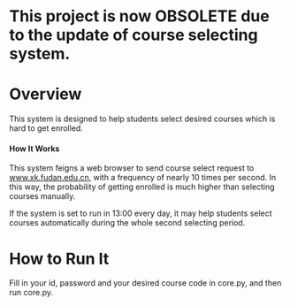 # This project is now OBSOLETE due to the update of course selecting system.
# Overview
  This system is designed to help students select desired courses which is hard to get enrolled.
#### How It Works
  This system feigns a web browser to send course select request to www.xk.fudan.edu.cn, with a frequency of nearly 10 times per second. In this way, the probability of getting enrolled is much higher than selecting courses manually.
  
  If the system is set to run in 13:00 every day, it may help students select courses automatically during the whole second selecting period.
# How to Run It
  Fill in your id, password and your desired course code in core.py, and then run core.py.
